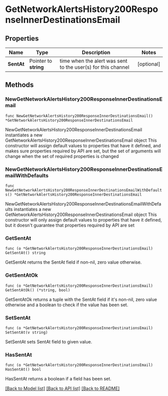 # GetNetworkAlertsHistory200ResponseInnerDestinationsEmail

## Properties

Name | Type | Description | Notes
------------ | ------------- | ------------- | -------------
**SentAt** | Pointer to **string** | time when the alert was sent to the user(s) for this channel | [optional] 

## Methods

### NewGetNetworkAlertsHistory200ResponseInnerDestinationsEmail

`func NewGetNetworkAlertsHistory200ResponseInnerDestinationsEmail() *GetNetworkAlertsHistory200ResponseInnerDestinationsEmail`

NewGetNetworkAlertsHistory200ResponseInnerDestinationsEmail instantiates a new GetNetworkAlertsHistory200ResponseInnerDestinationsEmail object
This constructor will assign default values to properties that have it defined,
and makes sure properties required by API are set, but the set of arguments
will change when the set of required properties is changed

### NewGetNetworkAlertsHistory200ResponseInnerDestinationsEmailWithDefaults

`func NewGetNetworkAlertsHistory200ResponseInnerDestinationsEmailWithDefaults() *GetNetworkAlertsHistory200ResponseInnerDestinationsEmail`

NewGetNetworkAlertsHistory200ResponseInnerDestinationsEmailWithDefaults instantiates a new GetNetworkAlertsHistory200ResponseInnerDestinationsEmail object
This constructor will only assign default values to properties that have it defined,
but it doesn't guarantee that properties required by API are set

### GetSentAt

`func (o *GetNetworkAlertsHistory200ResponseInnerDestinationsEmail) GetSentAt() string`

GetSentAt returns the SentAt field if non-nil, zero value otherwise.

### GetSentAtOk

`func (o *GetNetworkAlertsHistory200ResponseInnerDestinationsEmail) GetSentAtOk() (*string, bool)`

GetSentAtOk returns a tuple with the SentAt field if it's non-nil, zero value otherwise
and a boolean to check if the value has been set.

### SetSentAt

`func (o *GetNetworkAlertsHistory200ResponseInnerDestinationsEmail) SetSentAt(v string)`

SetSentAt sets SentAt field to given value.

### HasSentAt

`func (o *GetNetworkAlertsHistory200ResponseInnerDestinationsEmail) HasSentAt() bool`

HasSentAt returns a boolean if a field has been set.


[[Back to Model list]](../README.md#documentation-for-models) [[Back to API list]](../README.md#documentation-for-api-endpoints) [[Back to README]](../README.md)


